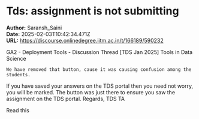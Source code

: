 # Tds: assignment is not submitting

**Author:** Saransh_Saini  
**Date:** 2025-02-03T10:42:34.471Z  
**URL:** https://discourse.onlinedegree.iitm.ac.in/t/166189/590232





GA2 - Deployment Tools - Discussion Thread [TDS Jan 2025] Tools in Data Science


    We have removed that button, cause it was causing confusion among the students. 
If you have saved your answers on the TDS portal then you need not worry, you will be marked. The button was just there to ensure you saw the assignment on the TDS portal. 
Regards, 
TDS TA
  

Read this
